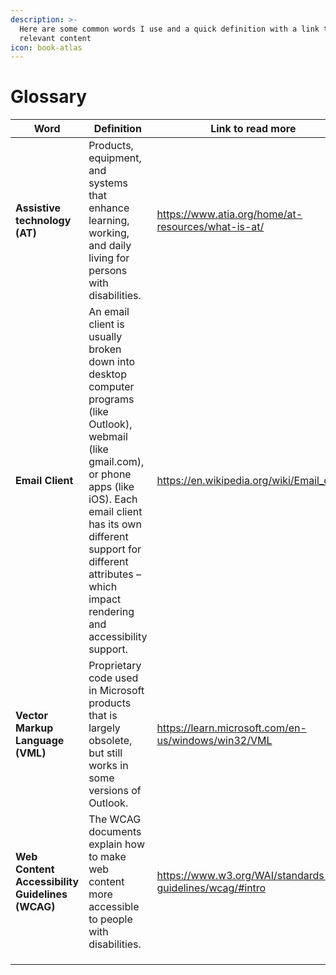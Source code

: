 ```yaml
---
description: >-
  Here are some common words I use and a quick definition with a link to some
  relevant content
icon: book-atlas
---
```


# Glossary

<table><thead><tr><th width="181">Word</th><th width="385">Definition</th><th data-type="content-ref">Link to read more</th></tr></thead><tbody><tr><td><strong>Assistive technology (AT)</strong></td><td>Products, equipment, and systems that enhance learning, working, and daily living for persons with disabilities.</td><td><a href="https://www.atia.org/home/at-resources/what-is-at/">https://www.atia.org/home/at-resources/what-is-at/</a></td></tr><tr><td><strong>Email Client</strong></td><td>An email client is usually broken down into desktop computer programs (like Outlook), webmail (like gmail.com), or phone apps (like iOS). Each email client has its own different support for different attributes – which impact rendering and accessibility support.</td><td><a href="https://en.wikipedia.org/wiki/Email_client">https://en.wikipedia.org/wiki/Email_client</a></td></tr><tr><td><strong>Vector Markup Language (VML)</strong></td><td>Proprietary code used in Microsoft products that is largely obsolete, but still works in some versions of Outlook.</td><td><a href="https://learn.microsoft.com/en-us/windows/win32/VML">https://learn.microsoft.com/en-us/windows/win32/VML</a></td></tr><tr><td><strong>Web Content Accessibility Guidelines (WCAG)</strong></td><td>The WCAG documents explain how to make web content more accessible to people with disabilities.</td><td><a href="https://www.w3.org/WAI/standards-guidelines/wcag/#intro">https://www.w3.org/WAI/standards-guidelines/wcag/#intro</a></td></tr><tr><td></td><td></td><td></td></tr><tr><td></td><td></td><td></td></tr><tr><td></td><td></td><td></td></tr></tbody></table>


